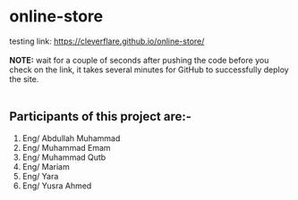 # online-store
testing link: https://cleverflare.github.io/online-store/ 
<br><br>
<b>NOTE:</b> wait for a couple of seconds after pushing the code before you check on the link, it takes several minutes for GitHub to successfully deploy the site.
<br><br>
<h2>Participants of this project are:-</h2>
<ol type="1">
  <li>Eng/ Abdullah Muhammad</li>
  <li>Eng/ Muhammad Emam</li>
  <li>Eng/ Muhammad Qutb</li>
  <li>Eng/ Mariam</li>
  <li>Eng/ Yara</li>
  <li>Eng/ Yusra Ahmed</li>
</ol>
